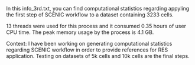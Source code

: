 In this info_3rd.txt, you can find computational statistics regarding appyling the first step of SCENIC workflow to a dataset containing 3233 cells.

13 threads were used for this process and it consumed 0.35 hours of user CPU time. The peak memory usage by the process is 4.1 GB.

Context: I have been working on generating computational statistics regarding SCENIC workflow in order to provide references for RES application. Testing on datasets of 5k cells and 10k cells are the final steps.
